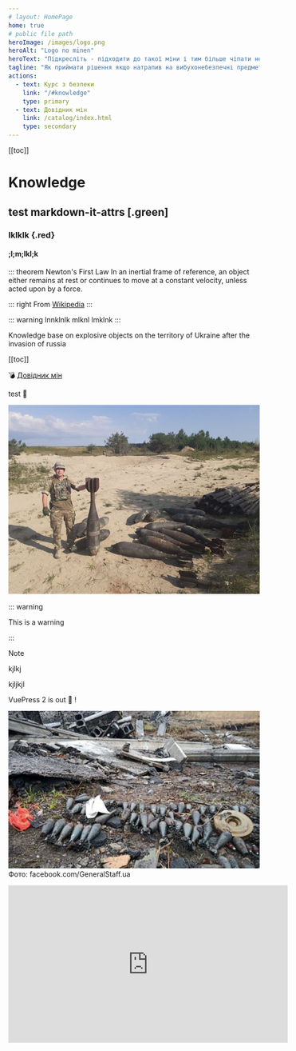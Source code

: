 ```yaml
---
# layout: HomePage
home: true
# public file path
heroImage: /images/logo.png
heroAlt: "Logo no minen"
heroText: "Підкресліть - підходити до такої міни і тим більше чіпати не можна в жодному разі."
tagline: "Як приймати рішення якщо натрапив на вибухонебезпечні предмети в Україні після нападу росії"
actions:
  - text: Курс з безпеки
    link: "/#knowledge"
    type: primary
  - text: Довідник мін
    link: /catalog/index.html
    type: secondary
---
```


[[toc]]

# Knowledge 

## test markdown-it-attrs [.green]

### lklklk {.red}

#### ;l;m;lkl;k

::: theorem Newton's First Law
In an inertial frame of reference, an object either remains at rest or continues to move at a constant velocity, unless acted upon by a force.

::: right
From [Wikipedia](https://en.wikipedia.org/wiki/Newton%27s_laws_of_motion)
:::




::: warning
lnnklnlk
mlknl
lmklnk
:::


Knowledge base on explosive objects on the territory of Ukraine after the invasion of russia

[[toc]]

💣 [Довідник мін](./catalog/index.md)

test 🤨

![](./assets/img20220807101146.png)

::: warning

This is a warning

:::



> [!note]
>
> kjlkj
>
> kjljkjl


VuePress 2 is out :tada: !

![](./assets/bombs.png)
Фото: facebook.com/GeneralStaff.ua

<iframe width="560" height="315" src="https://www.youtube.com/embed/NHu5S-S1dsE" title="YouTube video player" frameborder="0" allow="accelerometer; autoplay; clipboard-write; encrypted-media; gyroscope; picture-in-picture" allowfullscreen></iframe>